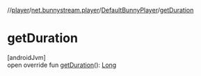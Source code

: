 //[player](../../../index.md)/[net.bunnystream.player](../index.md)/[DefaultBunnyPlayer](index.md)/[getDuration](get-duration.md)

# getDuration

[androidJvm]\
open override fun [getDuration](get-duration.md)(): [Long](https://kotlinlang.org/api/latest/jvm/stdlib/kotlin-stdlib/kotlin/-long/index.html)
